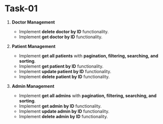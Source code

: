 # Task-01

1. **Doctor Management**

   * Implement **delete doctor by ID** functionality.
   * Implement **get doctor by ID** functionality.

2. **Patient Management**

   * Implement **get all patients** with **pagination, filtering, searching, and sorting**.
   * Implement **get patient by ID** functionality.
   * Implement **update patient by ID** functionality.
   * Implement **delete patient by ID** functionality.

3. **Admin Management**

   * Implement **get all admins** with **pagination, filtering, searching, and sorting**.
   * Implement **get admin by ID** functionality.
   * Implement **update admin by ID** functionality.
   * Implement **delete admin by ID** functionality.


